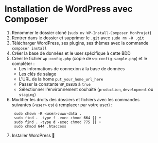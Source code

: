 # Installation de WordPress avec Composer
1. Renommer le dossier cloné (`sudo mv WP-Install-Composer MonProjet`)
2. Rentrer dans le dossier et supprimer le `.git` avec `sudo rm -R .git`
3. Télécharger WordPress, ses plugins, ses thèmes avec la commande `composer install`
4. Créer la base de données et le user spécifique à cette BDD
5. Créer le fichier `wp-config.php` (copie de `wp-config-sample.php`) et le compléter :
    - Les informations de connexion à la base de données
    - Les clés de salage
    - L'URL de la home `put_your_home_url_here`
    - Passer la constante `WP_DEBUG` à `true`
    - Sélectionner l'environnement souhaité (`production`, `development` ou `staging`)
6. Modifier les droits des dossiers et fichiers avec les commandes suivantes (`<user>` est à remplacer par votre user) :
   ```
    sudo chown -R <user>:www-data .
    sudo find . -type f -exec chmod 664 {} +
    sudo find . -type d -exec chmod 775 {} +
    sudo chmod 644 .htaccess
   ```
7. Installer WordPress :tada:
